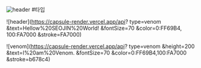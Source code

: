 ![header](https://capsule-render.vercel.app/api?type=venom&height=300&color=0:FF69B4,100:FA7000&text=Hellow%20SEOJIN%20World!&fontSize=70&stroke=FA7000)
#타입

![header](https://capsule-render.vercel.app/api?
type=venom
&text=Hellow%20SEOJIN%20World!
&fontSize=70
&color=0:FF69B4,
       100:FA7000
&stroke=FA7000)

![venom](https://capsule-render.vercel.app/api?
type=venom
&height=200
&text=I%20am%20Venom.
&fontSize=70
&color=0:FF69B4,100:FA7000
&stroke=b678c4)
